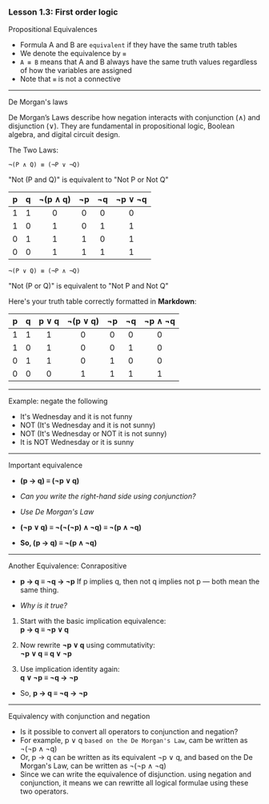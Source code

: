 ### Lesson 1.3: First order logic

Propositional Equivalences

- Formula A and B are `equivalent` if they have the same truth tables
- We denote the equivalence by `≡`
- `A ≡ B` means that A and B always have the same truth values regardless of how the variables are assigned
- Note that `≡` is not a connective

---

De Morgan's laws

De Morgan’s Laws describe how negation interacts with conjunction (∧) and disjunction (∨).
They are fundamental in propositional logic, Boolean algebra, and digital circuit design.

The Two Laws:

`¬(P ∧ Q) ≡ (¬P ∨ ¬Q)`

"Not (P and Q)" is equivalent to "Not P or Not Q"

| p | q | ¬(p ∧ q) | ¬p | ¬q | ¬p ∨ ¬q |
|:-:|:-:|:--------:|:--:|:--:|:--------:|
| 1 | 1 |    0     |  0 |  0 |    0     |
| 1 | 0 |    1     |  0 |  1 |    1     |
| 0 | 1 |    1     |  1 |  0 |    1     |
| 0 | 0 |    1     |  1 |  1 |    1     |



`¬(P ∨ Q) ≡ (¬P ∧ ¬Q)`

"Not (P or Q)" is equivalent to "Not P and Not Q"

Here's your truth table correctly formatted in **Markdown**:

| p | q | p ∨ q | ¬(p ∨ q) | ¬p | ¬q | ¬p ∧ ¬q |
|:-:|:-:|:-----:|:--------:|:--:|:--:|:--------:|
| 1 | 1 |   1   |    0     |  0 |  0 |    0     |
| 1 | 0 |   1   |    0     |  0 |  1 |    0     |
| 0 | 1 |   1   |    0     |  1 |  0 |    0     |
| 0 | 0 |   0   |    1     |  1 |  1 |    1     |

---- 

Example: negate the following

- It's Wednesday and it is not funny
- NOT (It's Wednesday and it is not sunny)
- NOT (It's Wednesday or NOT it is not sunny)
- It is NOT Wednesday or it is sunny

----

Important equivalence

- **(p → q) ≡ (¬p ∨ q)**

- *Can you write the right-hand side using conjunction?*

- *Use De Morgan's Law*

- **(¬p ∨ q) ≡ ¬(¬(¬p) ∧ ¬q) ≡ ¬(p ∧ ¬q)**

- **So, (p → q) ≡ ¬(p ∧ ¬q)**

----

Another Equivalence: Conrapositive

- **p → q ≡ ¬q → ¬p** If p implies q, then not q implies not p — both mean the same thing.

- *Why is it true?*

1. Start with the basic implication equivalence:  
   **p → q ≡ ¬p ∨ q**

2. Now rewrite **¬p ∨ q** using commutativity:  
   **¬p ∨ q ≡ q ∨ ¬p**

3. Use implication identity again:  
   **q ∨ ¬p ≡ ¬q → ¬p**

- So, **p → q ≡ ¬q → ¬p**

-----

Equivalency with conjunction and negation

- Is it possible to convert all operators to conjunction and negation?
- For example, p ∨ q `based on the De Morgan's Law`, cam be written as ¬(¬p ∧ ¬q)
- Or, p -> q can be written as its equivalent ¬p ∨ q, and based on the De Morgan's Law, can be written as ¬(¬p ∧ ¬q)
- Since we can write the equivalence of disjunction. using negation and conjunction, it means we can rewritte all logical formulae using these two operators.




